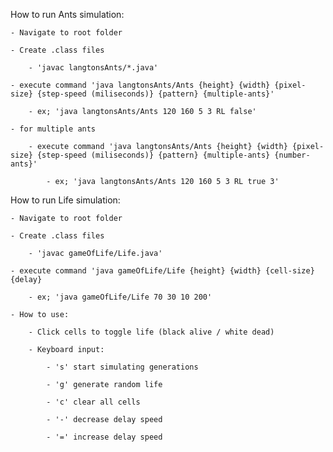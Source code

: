
How to run Ants simulation:

    - Navigate to root folder
    
    - Create .class files
    
        - 'javac langtonsAnts/*.java'
        
    - execute command 'java langtonsAnts/Ants {height} {width} {pixel-size} {step-speed (miliseconds)} {pattern} {multiple-ants}'
    
        - ex; 'java langtonsAnts/Ants 120 160 5 3 RL false'
        
    - for multiple ants
    
        - execute command 'java langtonsAnts/Ants {height} {width} {pixel-size} {step-speed (miliseconds)} {pattern} {multiple-ants} {number-ants}'
        
            - ex; 'java langtonsAnts/Ants 120 160 5 3 RL true 3'
            

How to run Life simulation:

    - Navigate to root folder
    
    - Create .class files
    
        - 'javac gameOfLife/Life.java'
        
    - execute command 'java gameOfLife/Life {height} {width} {cell-size} {delay}
    
        - ex; 'java gameOfLife/Life 70 30 10 200'
        
    - How to use:
    
        - Click cells to toggle life (black alive / white dead)
        
        - Keyboard input:
        
            - 's' start simulating generations
            
            - 'g' generate random life
            
            - 'c' clear all cells
            
            - '-' decrease delay speed
            
            - '=' increase delay speed
            